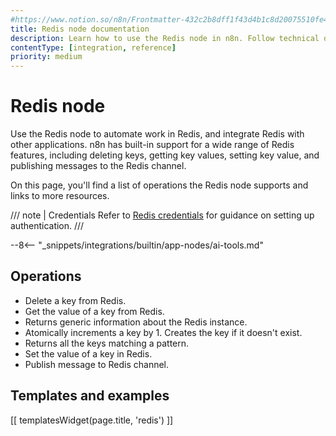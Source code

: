 ```yaml
---
#https://www.notion.so/n8n/Frontmatter-432c2b8dff1f43d4b1c8d20075510fe4
title: Redis node documentation
description: Learn how to use the Redis node in n8n. Follow technical documentation to integrate Redis node into your workflows.
contentType: [integration, reference]
priority: medium
---
```


# Redis node

Use the Redis node to automate work in Redis, and integrate Redis with other applications. n8n has built-in support for a wide range of Redis features, including deleting keys, getting key values, setting key value, and publishing messages to the Redis channel.  

On this page, you'll find a list of operations the Redis node supports and links to more resources.

/// note | Credentials
Refer to [Redis credentials](/integrations/builtin/credentials/redis.md) for guidance on setting up authentication. 
///

--8<-- "_snippets/integrations/builtin/app-nodes/ai-tools.md"

## Operations

* Delete a key from Redis.
* Get the value of a key from Redis.
* Returns generic information about the Redis instance.
* Atomically increments a key by 1. Creates the key if it doesn't exist.
* Returns all the keys matching a pattern.
* Set the value of a key in Redis.
* Publish message to Redis channel.

## Templates and examples

<!-- see https://www.notion.so/n8n/Pull-in-templates-for-the-integrations-pages-37c716837b804d30a33b47475f6e3780 -->
[[ templatesWidget(page.title, 'redis') ]]
